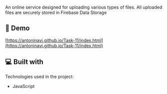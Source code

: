 <p id="description">An online service designed for uploading various types of files. All uploaded files are securely stored in Firebase Data Storage</p>

<h2>🚀 Demo</h2>

[https://antoninavi.github.io/Task-11/index.html](https://antoninavi.github.io/Task-11/index.html)

  
  
<h2>💻 Built with</h2>

Technologies used in the project:

*   JavaScript

